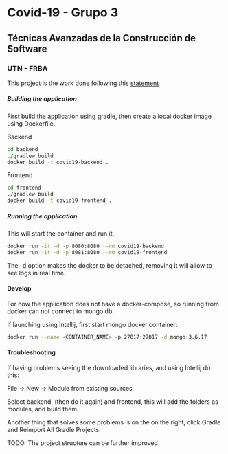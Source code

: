 # Covid-19 - Grupo  3
## Técnicas Avanzadas de la Construcción de Software
### UTN - FRBA

This project is the work done following this [statement](https://docs.google.com/document/u/1/d/e/2PACX-1vQo5WkN-3RTLaeB5885hlfcnuWFgxzxe-u5gPa5IGrtkeTF9BHMjeh1YScTO-Tg000gzllwmRaFFKet/pub "TACS - Covid19 - Enunciado")



##### Building  the application

First build the application using gradle, then create a local docker image using Dockerfile.

Backend 

```bash
cd backend
./gradlew build
docker build -t covid19-backend .
```
Frontend

```bash
cd frontend
./gradlew build
docker build -t covid19-frontend .
```

##### Running the application

This will start the container and run it.
```bash
docker run -it -d -p 8080:8080 --rm covid19-backend
docker run -it -d -p 8081:8080 --rm covid19-frontend
```

The -d option makes the docker to be detached, removing it will allow to see logs in real time.


#### Develop

For now the application does not have a docker-compose, so running from docker can not connect to mongo db.

If launching using Intellij, first start mongo docker container:

```bash
docker run --name <CONTAINER_NAME> -p 27017:27017 -d mongo:3.6.17
```

#### Troubleshooting

If having problems seeing the downloaded libraries, and using Intellij do this:

File -> New -> Module from existing sources 

Select backend, (then do it again) and frontend, this will add the folders as modules, and build them.

Another thing that solves some problems is on the on the right, click Gradle and Reimport All Gradle Projects.

TODO: The project structure can be further improved